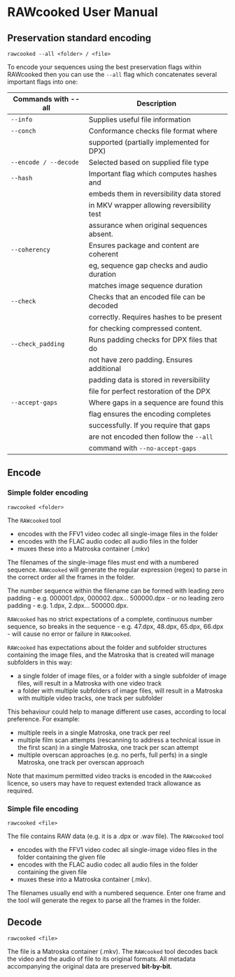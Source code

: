 # RAWcooked User Manual

## Preservation standard encoding

```
rawcooked --all <folder> / <file>
```
  
To encode your sequences using the best preservation flags within RAWcooked then you can use the ```--all``` flag which concatenates several important flags into one:  
  
| Commands with --all       | Description                                |
| ------------------------- | ------------------------------------------ |
| ```--info```              | Supplies useful file information           |
| ```--conch```             | Conformance checks file format where       |
|                           | supported (partially implemented for DPX)  |
| ```--encode / --decode``` | Selected based on supplied file type       |
| ```--hash```              | Important flag which computes hashes and   |
|                           | embeds them in reversibility data stored   |
|                           | in MKV wrapper allowing reversibility test |
|                           | assurance when original sequences absent.  |
| ```--coherency```         | Ensures package and content are coherent   |
|                           | eg, sequence gap checks and audio duration |
|                           | matches image sequence duration            |
| ```--check```             | Checks that an encoded file can be decoded |
|                           | correctly. Requires hashes to be present   |
|                           | for checking compressed content.           |
| ```--check_padding```     | Runs padding checks for DPX files that do  |
|                           | not have zero padding. Ensures additional  |
|                           | padding data is stored in reversibility    |
|                           | file for perfect restoration of the DPX    |
| ```--accept-gaps```       | Where gaps in a sequence are found this    |
|                           | flag ensures the encoding completes        |
|                           | successfully. If you require that gaps     |
|                           | are not encoded then follow the ```--all```|
|                           | command with ```--no-accept-gaps```        |
  
  
## Encode

### Simple folder encoding

```
rawcooked <folder>
```

The `RAWcooked` tool

- encodes with the FFV1 video codec all single-image files in the folder
- encodes with the FLAC audio codec all audio files in the folder
- muxes these into a Matroska container (.mkv)

The filenames of the single-image files must end with a numbered sequence. `RAWcooked` will generate the regular expression (regex) to parse in the correct order all the frames in the folder. 

The number sequence within the filename can be formed with leading zero padding - e.g. 000001.dpx, 000002.dpx... 500000.dpx - or no leading zero padding - e.g. 1.dpx, 2.dpx... 500000.dpx.

`RAWcooked` has no strict expectations of a complete, continuous number sequence, so breaks in the sequence  - e.g. 47.dpx, 48.dpx, 65.dpx, 66.dpx - will cause no error or failure in `RAWcooked`.

`RAWcooked` has expectations about the folder and subfolder structures containing the image files, and the Matroska that is created will manage subfolders in this way: 

- a single folder of image files, or a folder with a single subfolder of image files, will result in a Matroska with one video track
- a folder with multiple subfolders of image files, will result in a Matroska with multiple video tracks, one track per subfolder

This behaviour could help to manage different use cases, according to local preference. For example: 
- multiple reels in a single Matroska, one track per reel
- multiple film scan attempts (rescanning to address a technical issue in the first scan) in a single Matroska, one track per scan attempt
- multiple overscan approaches (e.g. no perfs, full perfs) in a single Matroska, one track per overscan approach

Note that maximum permitted video tracks is encoded in the `RAWcooked` licence, so users may have to request extended track allowance as required.

### Simple file encoding

```
rawcooked <file>
```

The file contains RAW data (e.g. it is a .dpx or .wav file). The `RAWcooked` tool

- encodes with the FFV1 video codec all single-image video files in the folder containing the given file
- encodes with the FLAC audio codec all audio files in the folder containing the given file
- muxes these into a Matroska container (.mkv).

The filenames usually end with a numbered sequence. Enter one frame and the tool will generate the regex to parse all the frames in the folder.


## Decode

```
rawcooked <file>
```

The file is a Matroska container (.mkv). The `RAWcooked` tool decodes back the video and the audio of file to its original formats.  All metadata accompanying the original data are preserved **bit-by-bit**.
